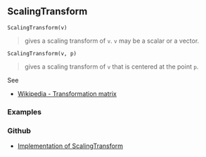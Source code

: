 ## ScalingTransform

```
ScalingTransform(v)
```

> gives a scaling transform of `v`. `v` may be a scalar or a vector.

```
ScalingTransform(v, p)
```

> gives a scaling transform of `v` that is centered at the point `p`.

See
* [Wikipedia - Transformation matrix](https://en.wikipedia.org/wiki/Transformation_matrix)

### Examples

### Github

* [Implementation of ScalingTransform](https://github.com/axkr/symja_android_library/blob/master/symja_android_library/matheclipse-core/src/main/java/org/matheclipse/core/builtin/TensorFunctions.java#L1054) 
